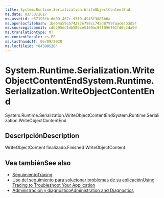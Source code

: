 ```yaml
---
title: System.Runtime.Serialization.WriteObjectContentEnd
ms.date: 03/30/2017
ms.assetid: e57195fb-dd09-467c-93f9-4945f3086b0a
ms.openlocfilehash: 1be64a59cb74277e798cc74ad87997aac6ab3d54
ms.sourcegitcommit: cdb295dd1db589ce5169ac9ff096f01fd0c2da9d
ms.translationtype: MT
ms.contentlocale: es-ES
ms.lasthandoff: 06/09/2020
ms.locfileid: "84598520"
---
```

# <a name="systemruntimeserializationwriteobjectcontentend"></a><span data-ttu-id="e022c-102">System.Runtime.Serialization.WriteObjectContentEnd</span><span class="sxs-lookup"><span data-stu-id="e022c-102">System.Runtime.Serialization.WriteObjectContentEnd</span></span>
<span data-ttu-id="e022c-103">System.Runtime.Serialization.WriteObjectContentEnd</span><span class="sxs-lookup"><span data-stu-id="e022c-103">System.Runtime.Serialization.WriteObjectContentEnd</span></span>  
  
## <a name="description"></a><span data-ttu-id="e022c-104">Descripción</span><span class="sxs-lookup"><span data-stu-id="e022c-104">Description</span></span>  
 <span data-ttu-id="e022c-105">WriteObjectContent finalizado.</span><span class="sxs-lookup"><span data-stu-id="e022c-105">Finished WriteObjectContent.</span></span>  
  
## <a name="see-also"></a><span data-ttu-id="e022c-106">Vea también</span><span class="sxs-lookup"><span data-stu-id="e022c-106">See also</span></span>

- [<span data-ttu-id="e022c-107">Seguimiento</span><span class="sxs-lookup"><span data-stu-id="e022c-107">Tracing</span></span>](index.md)
- [<span data-ttu-id="e022c-108">Uso del seguimiento para solucionar problemas de su aplicación</span><span class="sxs-lookup"><span data-stu-id="e022c-108">Using Tracing to Troubleshoot Your Application</span></span>](using-tracing-to-troubleshoot-your-application.md)
- [<span data-ttu-id="e022c-109">Administración y diagnóstico</span><span class="sxs-lookup"><span data-stu-id="e022c-109">Administration and Diagnostics</span></span>](../index.md)
